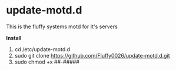 # update-motd.d
This is the fluffy systems motd for It's servers

**Install**
1. cd /etc/update-motd.d
2. sudo git clone https://github.com/Fluffy0026/update-motd.d.git
3. sudo chmod +x ##-#####

